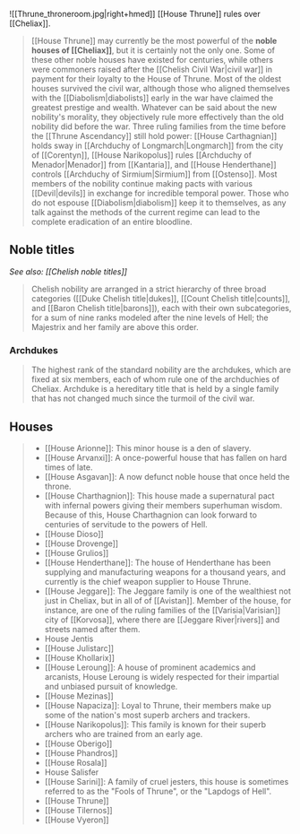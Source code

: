 ![[Thrune_throneroom.jpg|right+hmed]] 
 [[House Thrune]] rules over [[Cheliax]].
> [[House Thrune]] may currently be the most powerful of the **noble houses of [[Cheliax]]**, but it is certainly not the only one. Some of these other noble houses have existed for centuries, while others were commoners raised after the [[Chelish Civil War|civil war]] in payment for their loyalty to the House of Thrune. Most of the oldest houses survived the civil war, although those who aligned themselves with the [[Diabolism|diabolists]] early in the war have claimed the greatest prestige and wealth. Whatever can be said about the new nobility's morality, they objectively rule more effectively than the old nobility did before the war. Three ruling families from the time before the [[Thrune Ascendancy]] still hold power: [[House Carthagnian]] holds sway in [[Archduchy of Longmarch|Longmarch]] from the city of [[Corentyn]], [[House Narikopolus]] rules [[Archduchy of Menador|Menador]] from [[Kantaria]], and [[House Henderthane]] controls [[Archduchy of Sirmium|Sirmium]] from [[Ostenso]].
> Most members of the nobility continue making pacts with various [[Devil|devils]] in exchange for incredible temporal power. Those who do not espouse [[Diabolism|diabolism]] keep it to themselves, as any talk against the methods of the current regime can lead to the complete eradication of an entire bloodline.



## Noble titles

*See also: [[Chelish noble titles]]*
> Chelish nobility are arranged in a strict hierarchy of three broad categories ([[Duke Chelish title|dukes]], [[Count Chelish title|counts]], and [[Baron Chelish title|barons]]), each with their own subcategories, for a sum of nine ranks modeled after the nine levels of Hell; the Majestrix and her family are above this order.


### Archdukes

> The highest rank of the standard nobility are the archdukes, which are fixed at six members, each of whom rule one of the archduchies of Cheliax. Archduke is a hereditary title that is held by a single family that has not changed much since the turmoil of the civil war.


## Houses

> - [[House Arionne]]: This minor house is a den of slavery.
> - [[House Arvanxi]]: A once-powerful house that has fallen on hard times of late.
> - [[House Asgavan]]: A now defunct noble house that once held the throne.
> - [[House Charthagnion]]: This house made a supernatural pact with infernal powers giving their members superhuman wisdom. Because of this, House Charthagnion can look forward to centuries of servitude to the powers of Hell.
> - [[House Dioso]]
> - [[House Drovenge]]
> - [[House Grulios]]
> - [[House Henderthane]]: The house of Henderthane has been supplying and manufacturing weapons for a thousand years, and currently is the chief weapon supplier to House Thrune.
> - [[House Jeggare]]: The Jeggare family is one of the wealthiest not just in Cheliax, but in all of of [[Avistan]]. Member of the house, for instance, are one of the ruling families of the [[Varisia|Varisian]] city of [[Korvosa]], where there are [[Jeggare River|rivers]] and streets named after them.
> - House Jentis
> - [[House Julistarc]]
> - [[House Khollarix]]
> - [[House Leroung]]: A house of prominent academics and arcanists, House Leroung is widely respected for their impartial and unbiased pursuit of knowledge.
> - [[House Mezinas]]
> - [[House Napaciza]]: Loyal to Thrune, their members make up some of the nation's most superb archers and trackers.
> - [[House Narikopolus]]: This family is known for their superb archers who are trained from an early age.
> - [[House Oberigo]]
> - [[House Phandros]]
> - [[House Rosala]]
> - House Salisfer
> - [[House Sarini]]: A family of cruel jesters, this house is sometimes referred to as the "Fools of Thrune", or the "Lapdogs of Hell".
> - [[House Thrune]]
> - [[House Tilernos]]
> - [[House Vyeron]]







